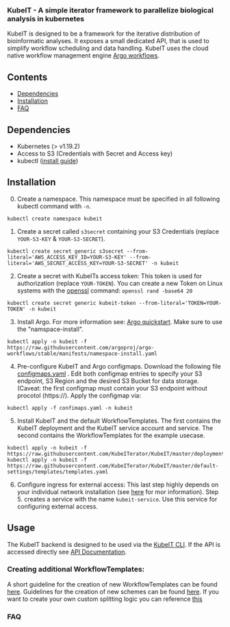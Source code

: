 ### KubeIT - A simple iterator framework to parallelize biological analysis in kubernetes

KubeIT is designed to be a framework for the iterative distribution of bioinformatic analyses. 
It exposes a small dedicated API, that is used to simplify workflow scheduling and data handling.
KubeIT uses the cloud native workflow management engine [Argo workflows](https://github.com/argoproj/argo-workflows).


## Contents
- [Dependencies](#dependencies)
- [Installation](#installation)
- [FAQ](#faq)


## Dependencies

- Kubernetes (> v1.19.2)
- Access to S3 (Credentials with Secret and Access key)
- kubectl ([install guide](https://kubernetes.io/docs/tasks/tools/install-kubectl/))

## Installation

0. Create a namespace. This namespace must be specified in all following kubectl command with `-n`.
```
kubectl create namespace kubeit
```

1. Create a secret called `s3secret` containing your S3 Credentials (replace `YOUR-S3-KEY` & `YOUR-S3-SECRET`).

```
kubectl create secret generic s3secret --from-literal='AWS_ACCESS_KEY_ID=YOUR-S3-KEY' --from-literal='AWS_SECRET_ACCESS_KEY=YOUR-S3-SECRET' -n kubeit
```

2. Create a secret with KubeITs access token: This token is used for authorization (replace `YOUR-TOKEN`). You can create a new Token on Linux systems with the [openssl](https://www.openssl.org/) command: `openssl rand -base64 20`

```
kubectl create secret generic kubeit-token --from-literal='TOKEN=YOUR-TOKEN' -n kubeit
```

3. Install Argo. For more information see: [Argo quickstart](https://github.com/argoproj/argo-workflows/blob/master/docs/quick-start.md). Make sure to use the "namspace-install".

```
kubectl apply -n kubeit -f https://raw.githubusercontent.com/argoproj/argo-workflows/stable/manifests/namespace-install.yaml
```

4. Pre-configure KubeIT and Argo configmaps. Download the following file [configmaps.yaml](/manifests/default-settings/configmaps.yaml) . Edit both configmap entries to specify your S3 endpoint, S3 Region and the desired S3 Bucket for data storage. (Caveat: the first configmap must contain your S3 endpoint without procotol (https://). Apply the configmap via:

```
kubectl apply -f confimaps.yaml -n kubeit
```

5. Install KubeIT and the default WorkflowTemplates. The first contains the KubeIT deployment and the KubeIT service account and service. The second contains the WorkflowTemplates for the example usecase.

```
kubectl apply -n kubeit -f https://raw.githubusercontent.com/KubeITerator/KubeIT/master/deployment.yaml
kubectl apply -n kubeit -f https://raw.githubusercontent.com/KubeITerator/KubeIT/master/default-settings/templates/templates.yaml
```

6. Configure ingress for external access: This last step highly depends on your individual network installation (see [here](https://kubernetes.io/docs/concepts/services-networking/ingress/) for mor information). 
Step 5. creates a service with the name `kubeit-service`. Use this service for configuring external access.
   
## Usage

The KubeIT backend is designed to be used via the [KubeIT CLI](https://github.com/KubeITerator/KubeIT-CLI). If the API is accessed directly see [API Documentation](/Server/router/APIDocumentation.md).

### Creating additional WorkflowTemplates:

A short guideline for the creation of new WorkflowTemplates can be found [here](/manifests/default-settings/TEMPLATEDOC.md). Guidelines for the creation of new schemes can be found [here](https://github.com/KubeITerator/KubeIT-CLI/blob/master/docs/GUIDELINES.md). If you want to create your own custom splitting logic you can reference [this](https://github.com/KubeITerator/biosplitter)

### FAQ




